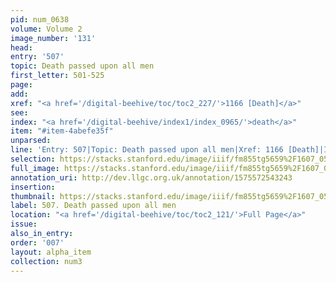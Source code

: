 ```yaml
---
pid: num_0638
volume: Volume 2
image_number: '131'
head: 
entry: '507'
topic: Death passed upon all men
first_letter: 501-525
page: 
add: 
xref: "<a href='/digital-beehive/toc/toc2_227/'>1166 [Death]</a>"
see: 
index: "<a href='/digital-beehive/index1/index_0965/'>death</a>"
item: "#item-4abefe35f"
unparsed: 
line: 'Entry: 507|Topic: Death passed upon all men|Xref: 1166 [Death]|Index: death|#item-4abefe35f'
selection: https://stacks.stanford.edu/image/iiif/fm855tg5659%2F1607_0598/370,3969,2947,1005/full/0/default.jpg
full_image: https://stacks.stanford.edu/image/iiif/fm855tg5659%2F1607_0598/full/full/0/default.jpg
annotation_uri: http://dev.llgc.org.uk/annotation/1575572543243
insertion: 
thumbnail: https://stacks.stanford.edu/image/iiif/fm855tg5659%2F1607_0598/370,3969,600,180/250,/0/default.jpg
label: 507. Death passed upon all men
location: "<a href='/digital-beehive/toc/toc2_121/'>Full Page</a>"
issue: 
also_in_entry: 
order: '007'
layout: alpha_item
collection: num3
---
```

